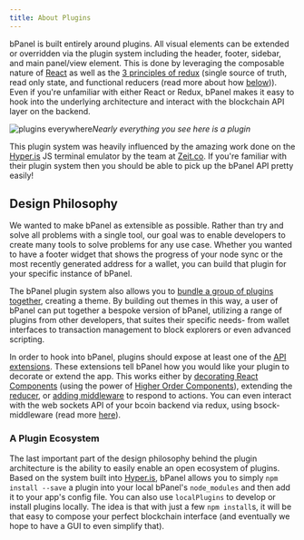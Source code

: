 ```yaml
---
title: About Plugins
---
```

bPanel is built entirely around plugins. All visual elements can be extended or overridden via
the plugin system including the header, footer, sidebar, and main panel/view element. This is
done by leveraging the composable nature of [React](https://reactjs.org) as well as the
[3 principles of redux](https://redux.js.org/introduction/three-principles) (single source of
truth, read only state, and functional reducers (read more about how [below](#design-philosophy))).
Even if you're unfamiliar with either React or Redux, bPanel makes it easy to hook into the underlying
architecture and interact with the blockchain API layer on the backend.

![plugins everywhere](/img/plugin-preview-light.png "plugins everywhere")*Nearly everything you see
here is a plugin*

This plugin system was heavily influenced by the amazing work done on the [Hyper.is](https://hyper.is)
JS terminal emulator by the team at [Zeit.co](https://zeit.co). If you're familiar with their plugin
system then you should be able to pick up the bPanel API pretty easily!


## Design Philosophy
We wanted to make bPanel as extensible as possible. Rather than try and solve all problems with a
single tool, our goal was to enable developers to create many tools to solve problems for any use case.
Whether you wanted to have a footer widget that shows the progress of your node sync or the most recently
generated address for a wallet, you can build that plugin for your specific instance of bPanel.

The bPanel plugin system also allows you to [bundle a group of plugins together](/docs/api-bundling-plugins.html),
creating a theme. By building out themes in this way, a user of bPanel can put together a
bespoke version of bPanel, utilizing a range of plugins from other developers, that
suites their specific needs- from wallet interfaces to transaction management to
block explorers or even advanced scripting.

In order to hook into bPanel, plugins should expose at least one of the
[API extensions](/docs/plugin-started.html#the-plugin-api). These extensions tell bPanel how
you would like your plugin to decorate or extend the app. This works either by [decorating React Components](/docs/api-decorate.html)
(using the power of [Higher Order Components](https://medium.com/@franleplant/react-higher-order-components-in-depth-cf9032ee6c3e)),
extending the [reducer](/docs/api-reducers.html), or [adding middleware](/docs/api-middleware.html)
to respond to actions. You can even interact with the web sockets API of your bcoin backend
via redux, using bsock-middleware (read more [here](/docs/api-sockets.html)).

### A Plugin Ecosystem
The last important part of the design philosophy behind the plugin architecture is the ability to
easily enable an open ecosystem of plugins. Based on the system built into [Hyper.is](https://hyper.is),
bPanel allows you to simply `npm install --save` a plugin into your local bPanel's `node_modules` and
then add it to your app's config file. You can also use `localPlugins` to develop or install plugins
locally. The idea is that with just a few `npm install`s, it will be that easy to compose your
perfect blockchain interface (and eventually we hope to have a GUI to even simplify that).